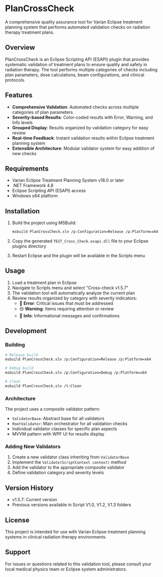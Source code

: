 # PlanCrossCheck

A comprehensive quality assurance tool for Varian Eclipse treatment planning system that performs automated validation checks on radiation therapy treatment plans.

## Overview

PlanCrossCheck is an Eclipse Scripting API (ESAPI) plugin that provides systematic validation of treatment plans to ensure quality and safety in radiation therapy. The tool performs multiple categories of checks including plan parameters, dose calculations, beam configurations, and clinical protocols.

## Features

- **Comprehensive Validation**: Automated checks across multiple categories of plan parameters
- **Severity-based Results**: Color-coded results with Error, Warning, and Info levels  
- **Grouped Display**: Results organized by validation category for easy review
- **Real-time Feedback**: Instant validation results within Eclipse treatment planning system
- **Extensible Architecture**: Modular validator system for easy addition of new checks

## Requirements

- Varian Eclipse Treatment Planning System v18.0 or later
- .NET Framework 4.8
- Eclipse Scripting API (ESAPI) access
- Windows x64 platform

## Installation

1. Build the project using MSBuild:
   ```bash
   msbuild PlanCrossCheck.sln /p:Configuration=Release /p:Platform=x64
   ```

2. Copy the generated `TEST_Cross_Check.esapi.dll` file to your Eclipse plugins directory

3. Restart Eclipse and the plugin will be available in the Scripts menu

## Usage

1. Load a treatment plan in Eclipse
2. Navigate to Scripts menu and select "Cross-check v1.5.7"
3. The validation tool will automatically analyze the current plan
4. Review results organized by category with severity indicators:
   - 🔴 **Error**: Critical issues that must be addressed
   - 🟡 **Warning**: Items requiring attention or review
   - 🔵 **Info**: Informational messages and confirmations

## Development

### Building

```bash
# Release build
msbuild PlanCrossCheck.sln /p:Configuration=Release /p:Platform=x64

# Debug build  
msbuild PlanCrossCheck.sln /p:Configuration=Debug /p:Platform=x64

# Clean
msbuild PlanCrossCheck.sln /t:Clean
```

### Architecture

The project uses a composite validator pattern:
- `ValidatorBase`: Abstract base for all validators
- `RootValidator`: Main orchestrator for all validation checks
- Individual validator classes for specific plan aspects
- MVVM pattern with WPF UI for results display

### Adding New Validators

1. Create a new validator class inheriting from `ValidatorBase`
2. Implement the `Validate(ScriptContext context)` method
3. Add the validator to the appropriate composite validator
4. Define validation category and severity levels

## Version History

- v1.5.7: Current version
- Previous versions available in Script V1.0, V1.2, V1.3 folders

## License

This project is intended for use with Varian Eclipse treatment planning systems in clinical radiation therapy environments.

## Support

For issues or questions related to this validation tool, please consult your local medical physics team or Eclipse system administrators.